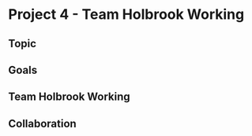 # Project 4 - Team Holbrook Working


## Topic


## Goals


## Team Holbrook Working


## Collaboration
